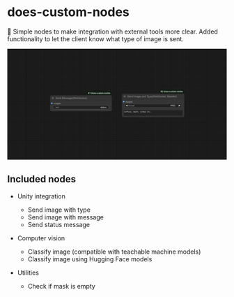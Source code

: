 ﻿# does-custom-nodes

🐑 Simple nodes to make integration with external tools more clear. Added functionality to let the client know what type of image is sent.

![Feature Image](docs/images/sample.png)

## Included nodes
- Unity integration
  - Send image with type
  - Send image with message
  - Send status message
- Computer vision
  - Classify image (compatible with teachable machine models)
  - Classify image using Hugging Face models

- Utilities
  - Check if mask is empty
